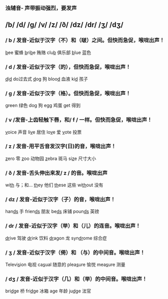 ### 浊辅音- 声带振动强烈，要发声

## /b/  /d/  /g/  /v/  /z/  /ð/  /dz/   /dr/  /ʒ/  /dʒ/ 

### **/ b / 发音-近似于汉字（不）和（啵）之间。但快而急促，喉咙出声！**

<u>b</u>ee 蜜蜂 	<u>b</u>ri<u>b</u>e 贿赂 	clu<u>b</u> 俱乐部 	<u>b</u>lue 蓝色



### **/ d / 发音-近似于汉字（的），但快而急促，喉咙出声！**

<u>d</u>i<u>d</u> do过去式 	<u>d</u>og 狗 	bloo<u>d</u> 血液 	ki<u>d</u> 孩子



### **/ g / 发音-近似于汉字（格）。但快而急促，喉咙出声！**

green 绿色 	do<u>g</u> 狗 	e<u>gg</u> 鸡蛋 	<u>g</u>et 得到



### **/ v /发音-上齿轻触下唇，和/ f / 一样。但快而急促，喉咙出声！**

<u>v</u>oice 声音 	li<u>v</u>e 居住 	lo<u>v</u>e 爱 	<u>v</u>ote 投票



### **/ z / 发音-用平舌音发汉字(日)的音，喉咙出声！**

<u>z</u>ero 零 	<u>z</u>oo 动物园 	<u>z</u>ebra 斑马 	si<u>z</u>e 尺寸大小



### **/ ð / 发音-舌头伸出来发/ z / 的音。喉咙出声**

wi<u>th</u> 与；和... 	<u>th</u>ey 他们 	<u>th</u>ese 这些 	wi<u>th</u>out 没有



### **/ dz / 发音-近似于汉字（子）的音，喉咙出声！**

han<u>ds</u> 手 	frien<u>ds</u> 朋友 	be<u>ds</u> 床铺 	poun<u>ds</u> 英镑



### **/ dr / 发音-近似于汉字（举）和（儿）的连音。喉咙出声！**

<u>dr</u>ive 驾驶 	<u>dr</u>ink 饮料 	<u>dr</u>agon 龙 	syn<u>dr</u>ome 综合症



### **/ ʒ / 发音-近似于汉字（倚）和 （与）的中间音。喉咙出声！**

Televi<u>s</u>ion 电视 	ca<u>s</u>ual 随意的 	plea<u>s</u>ure 愉悦 	mea<u>s</u>ure 测量



### **/ dʒ / 发音-近似于汉字（几）和（举）的中间音。喉咙出声！**

bri<u>dg</u>e 桥 	fri<u>dg</u>e 冰箱 	a<u>g</u>e 年龄 	ju<u>dg</u>e 法官